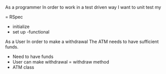 As a programmer
In order to work in a test driven way
I want to unit test my

= RSpec
- initialize
- set up
-functional


As a User
In order to make a withdrawal
The ATM needs to have sufficient funds.

- Need to have funds
- User can make withdrawal = withdraw method
- ATM class

